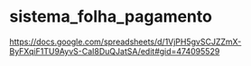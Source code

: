 # sistema_folha_pagamento

https://docs.google.com/spreadsheets/d/1VjPH5gvSCJZZmX-ByFXqiF1TU9AyvS-CaI8DuQJatSA/edit#gid=474095529
